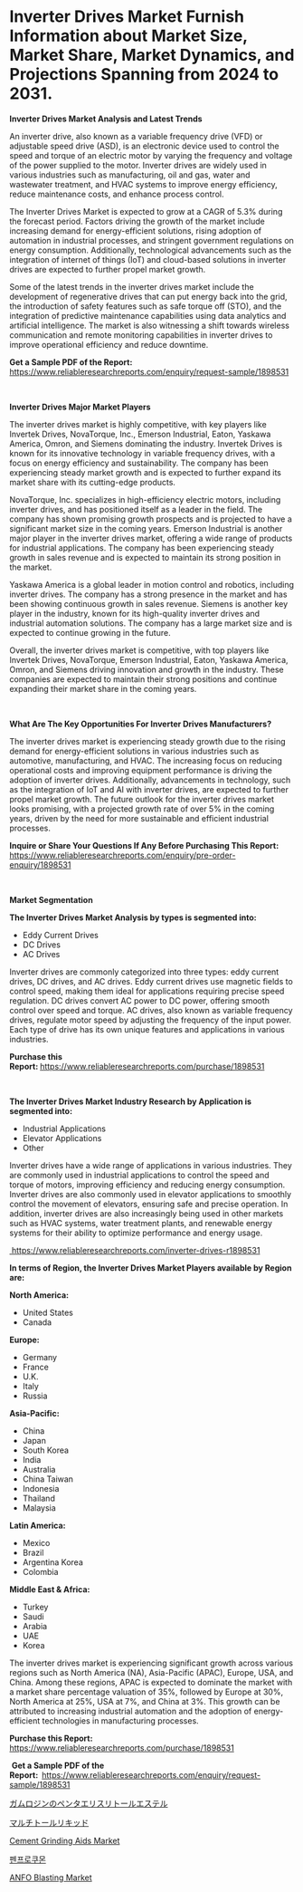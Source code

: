 <p><h1>Inverter Drives Market Furnish Information about Market Size, Market Share, Market Dynamics, and Projections Spanning from 2024 to 2031.</h1></p><p><strong>Inverter Drives Market Analysis and Latest Trends</strong></p>
<p><p>An inverter drive, also known as a variable frequency drive (VFD) or adjustable speed drive (ASD), is an electronic device used to control the speed and torque of an electric motor by varying the frequency and voltage of the power supplied to the motor. Inverter drives are widely used in various industries such as manufacturing, oil and gas, water and wastewater treatment, and HVAC systems to improve energy efficiency, reduce maintenance costs, and enhance process control.</p><p>The Inverter Drives Market is expected to grow at a CAGR of 5.3% during the forecast period. Factors driving the growth of the market include increasing demand for energy-efficient solutions, rising adoption of automation in industrial processes, and stringent government regulations on energy consumption. Additionally, technological advancements such as the integration of internet of things (IoT) and cloud-based solutions in inverter drives are expected to further propel market growth.</p><p>Some of the latest trends in the inverter drives market include the development of regenerative drives that can put energy back into the grid, the introduction of safety features such as safe torque off (STO), and the integration of predictive maintenance capabilities using data analytics and artificial intelligence. The market is also witnessing a shift towards wireless communication and remote monitoring capabilities in inverter drives to improve operational efficiency and reduce downtime.</p></p>
<p><strong>Get a Sample PDF of the Report:&nbsp;</strong> <a href="https://www.reliableresearchreports.com/enquiry/request-sample/1898531">https://www.reliableresearchreports.com/enquiry/request-sample/1898531</a></p>
<p>&nbsp;</p>
<p><strong>Inverter Drives Major Market Players</strong></p>
<p><p>The inverter drives market is highly competitive, with key players like Invertek Drives, NovaTorque, Inc., Emerson Industrial, Eaton, Yaskawa America, Omron, and Siemens dominating the industry. Invertek Drives is known for its innovative technology in variable frequency drives, with a focus on energy efficiency and sustainability. The company has been experiencing steady market growth and is expected to further expand its market share with its cutting-edge products.</p><p>NovaTorque, Inc. specializes in high-efficiency electric motors, including inverter drives, and has positioned itself as a leader in the field. The company has shown promising growth prospects and is projected to have a significant market size in the coming years. Emerson Industrial is another major player in the inverter drives market, offering a wide range of products for industrial applications. The company has been experiencing steady growth in sales revenue and is expected to maintain its strong position in the market.</p><p>Yaskawa America is a global leader in motion control and robotics, including inverter drives. The company has a strong presence in the market and has been showing continuous growth in sales revenue. Siemens is another key player in the industry, known for its high-quality inverter drives and industrial automation solutions. The company has a large market size and is expected to continue growing in the future.</p><p>Overall, the inverter drives market is competitive, with top players like Invertek Drives, NovaTorque, Emerson Industrial, Eaton, Yaskawa America, Omron, and Siemens driving innovation and growth in the industry. These companies are expected to maintain their strong positions and continue expanding their market share in the coming years.</p></p>
<p>&nbsp;</p>
<p><strong>What Are The Key Opportunities For Inverter Drives Manufacturers?</strong></p>
<p><p>The inverter drives market is experiencing steady growth due to the rising demand for energy-efficient solutions in various industries such as automotive, manufacturing, and HVAC. The increasing focus on reducing operational costs and improving equipment performance is driving the adoption of inverter drives. Additionally, advancements in technology, such as the integration of IoT and AI with inverter drives, are expected to further propel market growth. The future outlook for the inverter drives market looks promising, with a projected growth rate of over 5% in the coming years, driven by the need for more sustainable and efficient industrial processes.</p></p>
<p><strong>Inquire or Share Your Questions If Any Before Purchasing This Report:</strong> <a href="https://www.reliableresearchreports.com/enquiry/pre-order-enquiry/1898531">https://www.reliableresearchreports.com/enquiry/pre-order-enquiry/1898531</a></p>
<p>&nbsp;</p>
<p><strong>Market Segmentation</strong></p>
<p><strong>The Inverter Drives Market Analysis by types is segmented into:</strong></p>
<p><ul><li>Eddy Current Drives</li><li>DC Drives</li><li>AC Drives</li></ul></p>
<p><p>Inverter drives are commonly categorized into three types: eddy current drives, DC drives, and AC drives. Eddy current drives use magnetic fields to control speed, making them ideal for applications requiring precise speed regulation. DC drives convert AC power to DC power, offering smooth control over speed and torque. AC drives, also known as variable frequency drives, regulate motor speed by adjusting the frequency of the input power. Each type of drive has its own unique features and applications in various industries.</p></p>
<p><strong>Purchase this Report:&nbsp;</strong><a href="https://www.reliableresearchreports.com/purchase/1898531">https://www.reliableresearchreports.com/purchase/1898531</a></p>
<p>&nbsp;</p>
<p><strong>The Inverter Drives Market Industry Research by Application is segmented into:</strong></p>
<p><ul><li>Industrial Applications</li><li>Elevator Applications</li><li>Other</li></ul></p>
<p><p>Inverter drives have a wide range of applications in various industries. They are commonly used in industrial applications to control the speed and torque of motors, improving efficiency and reducing energy consumption. Inverter drives are also commonly used in elevator applications to smoothly control the movement of elevators, ensuring safe and precise operation. In addition, inverter drives are also increasingly being used in other markets such as HVAC systems, water treatment plants, and renewable energy systems for their ability to optimize performance and energy usage.</p></p>
<p><a href="https://www.reliableresearchreports.com/inverter-drives-r1898531">&nbsp;https://www.reliableresearchreports.com/inverter-drives-r1898531</a></p>
<p><strong>In terms of Region, the Inverter Drives Market Players available by Region are:</strong></p>
<p>
    <p> <strong> North America: </strong>
        <ul>
            <li>United States</li>
            <li>Canada</li>
        </ul>
        </p> 
    <p> <strong> Europe: </strong>
        <ul>
            <li>Germany</li>
            <li>France</li>
            <li>U.K.</li>
            <li>Italy</li>
            <li>Russia</li>
        </ul>
        </p> 
    <p> <strong> Asia-Pacific: </strong>
        <ul>
            <li>China</li>
            <li>Japan</li>
            <li>South Korea</li>
            <li>India</li>
            <li>Australia</li>
            <li>China Taiwan</li>
            <li>Indonesia</li>
            <li>Thailand</li>
            <li>Malaysia</li>
        </ul>
        </p> 
    <p> <strong> Latin America: </strong>
        <ul>
            <li>Mexico</li>
            <li>Brazil</li>
            <li>Argentina Korea</li>
            <li>Colombia</li>
        </ul>
        </p> 
    <p> <strong> Middle East & Africa: </strong>
        <ul>
            <li>Turkey</li>
            <li>Saudi</li>
            <li>Arabia</li>
            <li>UAE</li>
            <li>Korea</li>
        </ul>
    </p>
    </p>
<p><p>The inverter drives market is experiencing significant growth across various regions such as North America (NA), Asia-Pacific (APAC), Europe, USA, and China. Among these regions, APAC is expected to dominate the market with a market share percentage valuation of 35%, followed by Europe at 30%, North America at 25%, USA at 7%, and China at 3%. This growth can be attributed to increasing industrial automation and the adoption of energy-efficient technologies in manufacturing processes.</p></p>
<p><strong>Purchase this Report: </strong><a href="https://www.reliableresearchreports.com/purchase/1898531">https://www.reliableresearchreports.com/purchase/1898531</a></p>
<p>&nbsp;<strong>Get a Sample PDF of the Report:&nbsp;&nbsp;</strong><a href="https://www.reliableresearchreports.com/enquiry/request-sample/1898531">https://www.reliableresearchreports.com/enquiry/request-sample/1898531</a></p>
<p><strong></strong></p>
<p><p><a href="https://github.com/avbqbctihcbe2/Market-Research-Report-List-1/blob/main/559970722103.md">ガムロジンのペンタエリスリトールエステル</a></p><p><a href="https://github.com/luffiazaza/Market-Research-Report-List-1/blob/main/751435322104.md">マルチトールリキッド</a></p><p><a href="https://issuu.com/reportprime-2/docs/cement-grinding-aids-market-size-2030.pptx">Cement Grinding Aids Market</a></p><p><a href="https://github.com/PhilToryphy7876567/Market-Research-Report-List-1/blob/main/856906320264.md">펜프로쿠몬</a></p><p><a href="https://issuu.com/reportprime-2/docs/anfo-blasting-market-size-2030.pptx">ANFO Blasting Market</a></p></p>